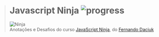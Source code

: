 ># **Javascript Ninja** ![progress](http://progressed.io/bar/50?title=completed "progress")
> ![Ninja](https://udemy-images.udemy.com/course/750x422/1209500_0fd7.jpg)  
> Anotações e Desafios do curso [JavaScript Ninja](https://www.udemy.com/curso-javascript-ninja/), do [Fernando Daciuk](https://github.com/fdaciuk)



